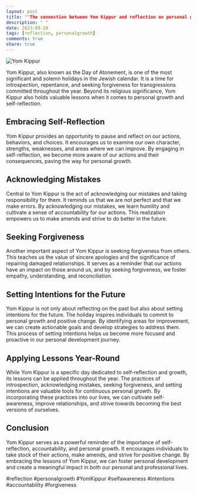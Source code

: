```yaml
---
layout: post
title: ""The connection between Yom Kippur and reflection on personal growth""
description: " "
date: 2023-09-20
tags: [reflection, personalgrowth]
comments: true
share: true
---
```


![Yom Kippur](https://source.unsplash.com/1600x900/?yom-kippur)

Yom Kippur, also known as the Day of Atonement, is one of the most significant and solemn holidays in the Jewish calendar. It is a time for introspection, repentance, and seeking forgiveness for transgressions committed throughout the year. Beyond its religious significance, Yom Kippur also holds valuable lessons when it comes to personal growth and self-reflection.

## Embracing Self-Reflection

Yom Kippur provides an opportunity to pause and reflect on our actions, behaviors, and choices. It encourages us to examine our own character, strengths, weaknesses, and areas where we can improve. By engaging in self-reflection, we become more aware of our actions and their consequences, paving the way for personal growth.

## Acknowledging Mistakes

Central to Yom Kippur is the act of acknowledging our mistakes and taking responsibility for them. It reminds us that we are not perfect and that we make errors. By acknowledging our mistakes, we learn humility and cultivate a sense of accountability for our actions. This realization empowers us to make amends and strive to do better in the future.

## Seeking Forgiveness

Another important aspect of Yom Kippur is seeking forgiveness from others. This teaches us the value of sincere apologies and the significance of repairing damaged relationships. It serves as a reminder that our actions have an impact on those around us, and by seeking forgiveness, we foster empathy, understanding, and reconciliation.

## Setting Intentions for the Future

Yom Kippur is not only about reflecting on the past but also about setting intentions for the future. The holiday inspires individuals to commit to personal growth and positive change. By identifying areas for improvement, we can create actionable goals and develop strategies to address them. This process of setting intentions helps us become more focused and proactive in our personal development journey.

## Applying Lessons Year-Round

While Yom Kippur is a specific day dedicated to self-reflection and growth, its lessons can be applied throughout the year. The practices of introspection, acknowledging mistakes, seeking forgiveness, and setting intentions are valuable tools for continuous personal growth. By incorporating these practices into our lives, we can cultivate self-awareness, improve relationships, and strive towards becoming the best versions of ourselves.

## Conclusion

Yom Kippur serves as a powerful reminder of the importance of self-reflection, accountability, and personal growth. It encourages individuals to take stock of their actions, make amends, and strive for positive change. By embracing the lessons of Yom Kippur, we can foster personal development and create a meaningful impact in both our personal and professional lives.

#reflection #personalgrowth #YomKippur #selfawareness #intentions #accountability #forgiveness